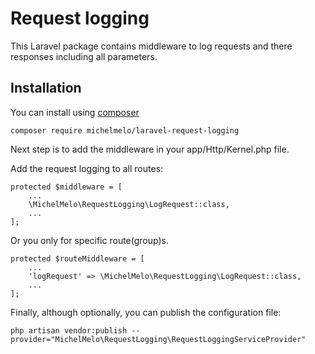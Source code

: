 # Request logging

This Laravel package contains middleware to log requests and there responses including all parameters. 

## Installation

You can install using [composer](https://getcomposer.org/) 

```
composer require michelmelo/laravel-request-logging
```

Next step is to add the middleware in your app/Http/Kernel.php file.

Add the request logging to all routes:
```
protected $middleware = [
    ...
    \MichelMelo\RequestLogging\LogRequest::class,
    ...
];
```

Or you only for specific route(group)s.
```
protected $routeMiddleware = [
    ...
    'logRequest' => \MichelMelo\RequestLogging\LogRequest::class,
    ...
];
```

Finally, although optionally, you can publish the configuration file:

```
php artisan vendor:publish --provider="MichelMelo\RequestLogging\RequestLoggingServiceProvider"
```

